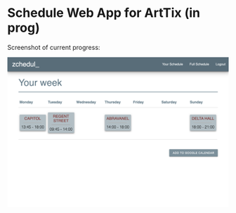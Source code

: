 # Schedule Web App for ArtTix (in prog)

Screenshot of current progress:

<img src="https://github.com/vxxce/arttix_scheduling/blob/master/screenshot.png?raw=true" alt="screenshot of webapp" width="600px" />
